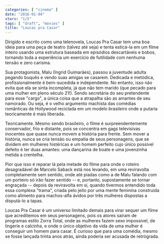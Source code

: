 ```yaml
---
categories: [ "cinema" ]
date: "2016-01-04"
stars: "1/5"
tags: [ "draft", "movies" ]
title: "Loucas pra Casar"
---
```

Dirigido e escrito como uma telenovela, Loucas Pra Casar tem uma boa
ideia para uma peça de teatro (talvez até seja) e tenta esticá-la em
um filme inteiro usando uma estrutura baseada em episódios descartáveis
e bobos, tornando toda a experiência um exercício de futilidade com
nenhuma tensão e zero carisma.

Sua protagonista, Malu (Ingrid Guimarães), passou a juventude adulta
pegando buquês e vendo suas amigas se casarem. Dedicada e metódica,
profissionalmente é bem-sucedida e independente. No entanto, isso
não evita que ela se sinta incompleta, já que não tem marido (que
pecado para uma mulher em pleno século 21!). Sendo secretária do seu
pretendente para esse "cargo", a única coisa que a atrapalha são as
amantes de seu namorado. Ou seja, é o velho argumento machista das
comédias românticas de Hollywood reciclada em um modelo brasileiro
onde a putaria teoricamente é mais liberada.

Teoricamente. Mesmo sendo brasileiro, o filme é surpreendentemente
conservador, frio e distante, pois se concentra em gags televisivas
inocentes que quase nunca movem a história para frente. Sem mover a
história, nunca se cria tensão ou empatia de seus personagens, que se
dividem em mulheres histéricas e um homem perfeito cujo único possível
defeito é ter duas amantes: uma dançarina de boate e uma jovenzinha
metida a crentelha.

Pior que isso é reparar lá pela metade do filme para onde o roteiro
desagradável de Marcelo Saback está nos levando, em uma reviravolta
completamente sem sentido, onde até piadas como a de Malu falando com um
porteiro só irão fazer sentido -- e, portanto, supostamente se tornar
engraçada -- depois da reviravolta em si, quando tivermos entendido
toda essa complexa "trama", criada pelo jeito por uma mente feminina
construída como alimento para machos-alfa ávidos por três mulheres
dispostas a disputá-lo a tapas.

Loucas Pra Casar é um universo limitado demais para virar sequer um filme
que acreditemos em seus personagens, pois os atores saíram de programas
estilo Zorra Total, onde as mulheres fazem sexo impossível, de lingerie
e calcinha, e onde o único objetivo da vida de uma mulher é conseguir
um homem para casar. É curioso que para uma comédia, mesmo se fosse
lançada trinta anos atrás, ainda poderia ser acusada de retrógrada.
